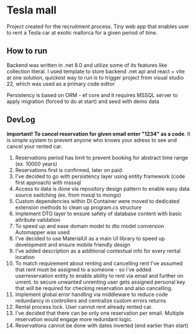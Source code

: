 # Tesla mall 
Project created for the recruitment process. 
Tiny web app that enables user to rent a Tesla car at exotic mallorca for a given period of time. 

## How to run
Backend was written in .net 8.0 and utilize some of its features like collection literal. 
I used template to store backend .net api and react + vite at one solution, quickest way to run is to trigger project from visual studio 22, which was used as a primary code editor

Persistency is based on ORM - ef core and it requires MSSQL server to apply migration (forced to do at start) and seed with demo data

## DevLog 
**important!** **To cancel reservation for given email enter "1234"  as a code**. It is simple system to prevent anyone who knows your adress to see and cancel your rented car. 

1. Reservations period has limit to prevent booking for abstract time range (ex. 10000 years)
2. Reservations first is confirmed, later on paid.
4. I've decided to go with persistency layer using entity framework (code first approach) with msssql 
5. Access to data is done via repository design pattern to enable easy data source switching (ex. from mssql to mongo) 
6. Custom dependencies within DI Container were moved to dedicated extension methods to clean up program.cs structure
7. Implement DTO layer to ensure safety of database content with basic attribute validation
8. To speed up and ease domain model to dto model conversion Automapper was used
9. I've decided to use MaterialUI as a main UI library to speed up development and ensure mobile friendly design
10. I've added description as a additional contextual info for every rental location 
11. To match requirement about renting and cancelling rent I've assumed that rent must be assigned to a someone - so i've added userreservation entity to enable ability to rent via email and further on unrent. to secure unwanted unrenting user gets assigned personal key that will be required for checking reservation and also cancelling.
12. Implement global error handling via middleware to reduce code redundancy in controllers and centralize custom errors returns 
13. Rental process lock. User cannot rent already rented car. 
14. I've decided that there can be only one reservation per email. Multiple reservation would engage more redundant logic.
15. Reservations cannot be done with dates inverted (end earlier than start) 
